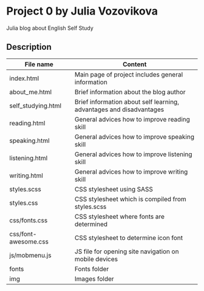 # Project 0 by Julia Vozovikova

Julia blog about English Self Study

## Description

File name  		    | Content
--------------------|----------------------
index.html          | Main page of project includes general information
about_me.html       | Brief information about the blog author
self_studying.html  | Brief information about self learning, advantages and disadvantages
reading.html        | General advices how to improve reading skill
speaking.html 		| General advices how to improve speaking skill
listening.html		| General advices how to improve listening skill
writing.html        | General advices how to improve writing skill
styles.scss  		| CSS stylesheet using SASS
styles.css     		| CSS stylesheet which is compiled from styles.scss
css/fonts.css		| CSS stylesheet where fonts are determined
css/font-awesome.css| CSS stylesheet to determine icon font
js/mobmenu.js		| JS file for opening site navigation on mobile devices 
fonts 				| Fonts folder
img 				| Images folder

